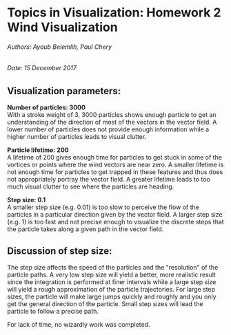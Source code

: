 # Topics in Visualization: Homework 2 Wind Visualization
###### Authors: Ayoub Belemlih, Paul Chery
###### Date: 15 December 2017

## Visualization parameters:
**Number of particles: 3000** <br/>
With a stroke weight of 3, 3000 particles shows enough particle to get an understanding of the direction of most of the vectors in the vector field. A lower number of particles does not provide enough information while a higher number of particles leads to visual clutter. 

**Particle lifetime: 200**  <br/>
A lifetime of 200 gives enough time for particles to get stuck in some of the vortices or points where the wind vectors are near zero. A smaller lifetime is not enough time for particles to get trapped in these features and thus does not appropriately portray the vector field. A greater lifetime leads to too much visual clutter to see where the particles are heading. 

**Step size: 0.1**  <br/>
A smaller step size (e.g. 0.01) is too slow to perceive the flow of the particles in a particular direction given by the vector field. A larger step size (e.g. 1) is too fast and not precise enough to visualize the discrete steps that the particle takes along a given path in the vector field. 

## Discussion of step size:
The step size affects the speed of the particles and the "resolution" of the particle paths. A very low step size will yield a better, more realistic result since the integration is performed at finer intervals while a large step size will yield a rough approximation of the particle trajectories. For large step sizes, the particle will make large jumps quickly and roughly and you only get the general direction of the particle. Small step sizes will lead the particle to follow a precise path.  <br/> 


For lack of time, no wizardly work was completed.